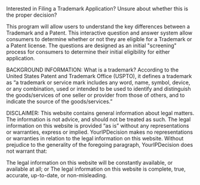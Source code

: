 Interested in Filing a Trademark Application? Unsure about whether this is the proper decision? 

This program will allow users to understand the key differences between a Trademark and a Patent. This interactive question and answer system allow consumers to determine whether or not they are eligible for a Trademark or a Patent license. The questions are designed as an initial "screening" process for consumers to determine their initial eligibility for either application.<p></p>


BACKGROUND INFORMATION: What is a trademark? According to the United States Patent and Trademark Office (USPTO), it defines a trademark as “a trademark or service mark includes any word, name, symbol, device, or any combination, used or intended to be used to identify and distinguish the goods/services of one seller or provider from those of others, and to indicate the source of the goods/services.”


DISCLAIMER: This website contains general information about legal matters.  The information is not advice, and should not be treated as such. The legal information on this website is provided “as is” without any representations or warranties, express or implied. YourIPDecision makes no representations or warranties in relation to the legal information on this website. Without prejudice to the generality of the foregoing paragraph, YourIPDecision does not warrant that:

The legal information on this website will be constantly available, or available at all; or
The legal information on this website is complete, true, accurate, up-to-date, or non-misleading.

